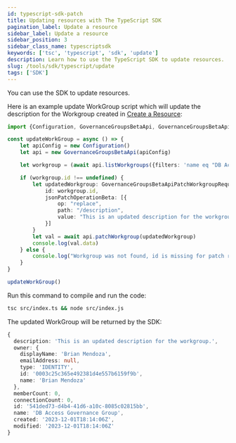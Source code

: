 ```yaml
---
id: typescript-sdk-patch
title: Updating resources with The TypeScript SDK
pagination_label: Update a resource
sidebar_label: Update a resource
sidebar_position: 3
sidebar_class_name: typescriptsdk
keywords: ['tsc', 'typescript', 'sdk', 'update']
description: Learn how to use the TypeScript SDK to update resources.
slug: /tools/sdk/typescript/update
tags: ['SDK']
---
```


You can use the SDK to update resources.

Here is an example update WorkGroup script which will update the description for the Workgroup created in [Create a Resource](./creating-resources.md):

```typescript
import {Configuration, GovernanceGroupsBetaApi, GovernanceGroupsBetaApiCreateWorkgroupRequest, GovernanceGroupsBetaApiPatchWorkgroupRequest, PublicIdentitiesApi} from "sailpoint-api-client"

const updateWorkGroup = async () => {
    let apiConfig = new Configuration()
    let api = new GovernanceGroupsBetaApi(apiConfig)

    let workgroup = (await api.listWorkgroups({filters: 'name eq "DB Access Governance Group"'})).data[0]

    if (workgroup.id !== undefined) {
        let updatedWorkgroup: GovernanceGroupsBetaApiPatchWorkgroupRequest = {
            id: workgroup.id,
            jsonPatchOperationBeta: [{
                op: "replace",
                path: "/description",
                value: "This is an updated description for the workgroup."
            }]
        }
        let val = await api.patchWorkgroup(updatedWorkgroup)
        console.log(val.data)
    } else {
        console.log("Workgroup was not found, id is missing for patch request.")
    }
}

updateWorkGroup()
```

Run this command to compile and run the code:

```bash
tsc src/index.ts && node src/index.js
```

The updated WorkGroup will be returned by the SDK:

```typescript
{
  description: 'This is an updated description for the workgroup.',
  owner: {
    displayName: 'Brian Mendoza',
    emailAddress: null,
    type: 'IDENTITY',
    id: '0003c25c365e492381d4e557b6159f9b',
    name: 'Brian Mendoza'
  },
  memberCount: 0,
  connectionCount: 0,
  id: '541ded73-d4b4-41d6-a10c-8085c02815bb',
  name: 'DB Access Governance Group',
  created: '2023-12-01T18:14:06Z',
  modified: '2023-12-01T18:14:06Z'
}
```
